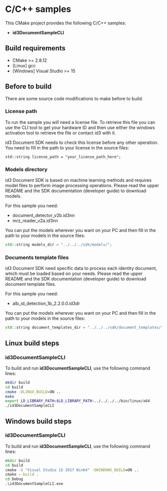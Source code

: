 # C/C++ samples

This CMake project provides the following C/C++ samples:

* **id3DocumentSampleCLI**

## Build requirements

* CMake >= 2.8.12
* [Linux] gcc
* [Windows] Visual Studio >= 15

## Before to build

There are some source code modifications to make before to build.

### License path

To run the sample you will need a license file. To retrieve this file you can use the CLI tool to get your hardware ID and then use either the windows activation tool to retrieve the file or contact id3 with it.

id3 Document SDK needs to check this license before any other operation. You need to fill in the path to your license in the source files:

    std::string license_path = "your_license_path_here";

### Models directory

id3 Document SDK is based on machine learning methods and requires model files to perform image processing operations. Please read the upper README and the SDK documentation (developer guide) to download models.

For this sample you need:

* document_detector_v2b.id3nn
* mrz_reader_v2a.id3nn

You can put the models wherever you want on your PC and then fill in the path to your models in the source files:

```c++
std::string models_dir = "../../../sdk/models/";
```

### Documents template files

id3 Document SDK need specific data to process each identity document, which must be loaded based on your needs. Please read the upper README and the SDK documentation (developer guide) to download document template files.

For this sample you need:

* alb_id_detection_1b_2.2.0.0.id3dr

You can put the models wherever you want on your PC and then fill in the path to your models in the source files:

```c++
std::string document_templates_dir = "../../../sdk/document_templates/";
```

## Linux build steps

### id3DocumentSampleCLI

To build and run **id3DocumentSampleCLI**, use the following command lines:

```bash
mkdir build
cd build
cmake -DLINUX_BUILD=ON ..
make
export LD_LIBRARY_PATH=$LD_LIBRARY_PATH:../../../../bin/linux/x64
./id3DocumentSampleCLI
```

## Windows build steps

### id3DocumentSampleCLI

To build and run **id3DocumentSampleCLI**, use the following command lines:

```bat
mkdir build
cd build
cmake -G "Visual Studio 15 2017 Win64" -DWINDOWS_BUILD=ON ..
cmake --build .
cd Debug
.\id3DocumentSampleCLI.exe
```
